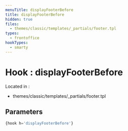 ```yaml
---
menuTitle: displayFooterBefore
title: displayFooterBefore
hidden: true
files:
  - themes/classic/templates/_partials/footer.tpl
types:
  - frontoffice
hookTypes:
  - smarty
---
```


# Hook : displayFooterBefore

Located in :

  - themes/classic/templates/_partials/footer.tpl

## Parameters

```php
{hook h='displayFooterBefore'}
```